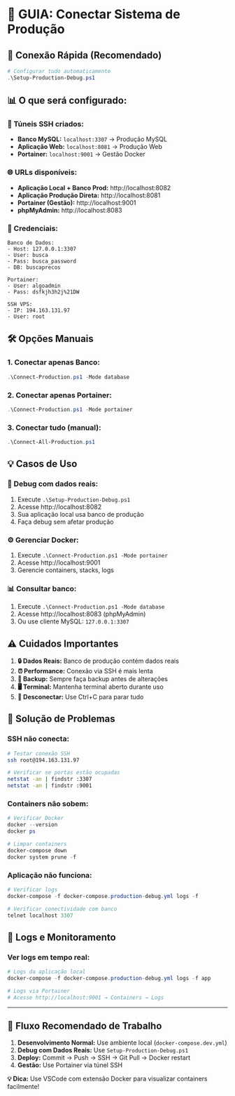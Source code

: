 # 🚀 GUIA: Conectar Sistema de Produção

## 🎯 **Conexão Rápida (Recomendado)**

```powershell
# Configurar tudo automaticamente
.\Setup-Production-Debug.ps1
```

## 📊 **O que será configurado:**

### **🔗 Túneis SSH criados:**
- **Banco MySQL:** `localhost:3307` → Produção MySQL
- **Aplicação Web:** `localhost:8081` → Produção Web  
- **Portainer:** `localhost:9001` → Gestão Docker

### **🌐 URLs disponíveis:**
- **Aplicação Local + Banco Prod:** http://localhost:8082
- **Aplicação Produção Direta:** http://localhost:8081
- **Portainer (Gestão):** http://localhost:9001
- **phpMyAdmin:** http://localhost:8083

### **🔑 Credenciais:**
```
Banco de Dados:
- Host: 127.0.0.1:3307
- User: busca
- Pass: busca_password
- DB: buscaprecos

Portainer:
- User: algoadmin  
- Pass: dsfkjh3h2j%21DW

SSH VPS:
- IP: 194.163.131.97
- User: root
```

## 🛠️ **Opções Manuais**

### **1. Conectar apenas Banco:**
```powershell
.\Connect-Production.ps1 -Mode database
```

### **2. Conectar apenas Portainer:**
```powershell
.\Connect-Production.ps1 -Mode portainer
```

### **3. Conectar tudo (manual):**
```powershell
.\Connect-All-Production.ps1
```

## 💡 **Casos de Uso**

### **🐛 Debug com dados reais:**
1. Execute `.\Setup-Production-Debug.ps1`
2. Acesse http://localhost:8082
3. Sua aplicação local usa banco de produção
4. Faça debug sem afetar produção

### **⚙️ Gerenciar Docker:**
1. Execute `.\Connect-Production.ps1 -Mode portainer`
2. Acesse http://localhost:9001
3. Gerencie containers, stacks, logs

### **📊 Consultar banco:**
1. Execute `.\Connect-Production.ps1 -Mode database`
2. Acesse http://localhost:8083 (phpMyAdmin)
3. Ou use cliente MySQL: `127.0.0.1:3307`

## ⚠️ **Cuidados Importantes**

1. **🔒 Dados Reais:** Banco de produção contém dados reais
2. **⏰ Performance:** Conexão via SSH é mais lenta
3. **🔄 Backup:** Sempre faça backup antes de alterações
4. **🖥️ Terminal:** Mantenha terminal aberto durante uso
5. **🛑 Desconectar:** Use Ctrl+C para parar tudo

## 🔧 **Solução de Problemas**

### **SSH não conecta:**
```bash
# Testar conexão SSH
ssh root@194.163.131.97

# Verificar se portas estão ocupadas
netstat -an | findstr :3307
netstat -an | findstr :9001
```

### **Containers não sobem:**
```powershell
# Verificar Docker
docker --version
docker ps

# Limpar containers
docker-compose down
docker system prune -f
```

### **Aplicação não funciona:**
```powershell
# Verificar logs
docker-compose -f docker-compose.production-debug.yml logs -f

# Verificar conectividade com banco
telnet localhost 3307
```

## 📝 **Logs e Monitoramento**

### **Ver logs em tempo real:**
```powershell
# Logs da aplicação local
docker-compose -f docker-compose.production-debug.yml logs -f app

# Logs via Portainer
# Acesse http://localhost:9001 → Containers → Logs
```

---

## 🎯 **Fluxo Recomendado de Trabalho**

1. **Desenvolvimento Normal:** Use ambiente local (`docker-compose.dev.yml`)
2. **Debug com Dados Reais:** Use `Setup-Production-Debug.ps1`
3. **Deploy:** Commit → Push → SSH → Git Pull → Docker restart
4. **Gestão:** Use Portainer via túnel SSH

**💡 Dica:** Use VSCode com extensão Docker para visualizar containers facilmente!